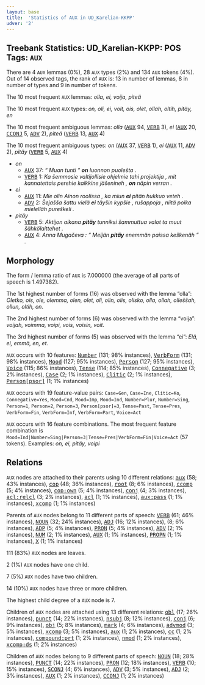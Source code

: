 ```yaml
---
layout: base
title:  'Statistics of AUX in UD_Karelian-KKPP'
udver: '2'
---
```


## Treebank Statistics: UD_Karelian-KKPP: POS Tags: `AUX`

There are 4 `AUX` lemmas (0%), 28 `AUX` types (2%) and 134 `AUX` tokens (4%).
Out of 14 observed tags, the rank of `AUX` is: 13 in number of lemmas, 8 in number of types and 9 in number of tokens.

The 10 most frequent `AUX` lemmas: <em>olla, ei, voija, piteä</em>

The 10 most frequent `AUX` types:  <em>on, oli, ei, voit, ois, olet, ollah, oltih, pitäy, en</em>

The 10 most frequent ambiguous lemmas: <em>olla</em> (<tt><a href="krl_kkpp-pos-AUX.html">AUX</a></tt> 94, <tt><a href="krl_kkpp-pos-VERB.html">VERB</a></tt> 3), <em>ei</em> (<tt><a href="krl_kkpp-pos-AUX.html">AUX</a></tt> 20, <tt><a href="krl_kkpp-pos-CCONJ.html">CCONJ</a></tt> 5, <tt><a href="krl_kkpp-pos-ADV.html">ADV</a></tt> 2), <em>piteä</em> (<tt><a href="krl_kkpp-pos-VERB.html">VERB</a></tt> 13, <tt><a href="krl_kkpp-pos-AUX.html">AUX</a></tt> 4)

The 10 most frequent ambiguous types:  <em>on</em> (<tt><a href="krl_kkpp-pos-AUX.html">AUX</a></tt> 37, <tt><a href="krl_kkpp-pos-VERB.html">VERB</a></tt> 1), <em>ei</em> (<tt><a href="krl_kkpp-pos-AUX.html">AUX</a></tt> 11, <tt><a href="krl_kkpp-pos-ADV.html">ADV</a></tt> 2), <em>pitäy</em> (<tt><a href="krl_kkpp-pos-VERB.html">VERB</a></tt> 5, <tt><a href="krl_kkpp-pos-AUX.html">AUX</a></tt> 4)


* <em>on</em>
  * <tt><a href="krl_kkpp-pos-AUX.html">AUX</a></tt> 37: <em>“ Muan tunti ” <b>on</b> luonnon puolešta .</em>
  * <tt><a href="krl_kkpp-pos-VERB.html">VERB</a></tt> 1: <em>Ka šemmosie valtijollisie ohjelmie tahi projektija , mit kannatettais perehie kaikkine jäšenineh , <b>on</b> näpin verran .</em>
* <em>ei</em>
  * <tt><a href="krl_kkpp-pos-AUX.html">AUX</a></tt> 11: <em>Mie olin Ainon roolissa , ka miun <b>ei</b> pitän hukkuo veteh .</em>
  * <tt><a href="krl_kkpp-pos-ADV.html">ADV</a></tt> 2: <em>Šejašša šattu vielä <b>ei</b> täyšin kypšie , rušappoja , niitä poika mielelläh pureškeli .</em>
* <em>pitäy</em>
  * <tt><a href="krl_kkpp-pos-VERB.html">VERB</a></tt> 5: <em>Aktijon aikana <b>pitäy</b> tunniksi šammuttua valot ta muut šähkölaittehet .</em>
  * <tt><a href="krl_kkpp-pos-AUX.html">AUX</a></tt> 4: <em>Anna Mugačeva : “ Meijän <b>pitäy</b> enemmän paissa keškenäh ” .</em>

## Morphology

The form / lemma ratio of `AUX` is 7.000000 (the average of all parts of speech is 1.497382).

The 1st highest number of forms (16) was observed with the lemma “olla”: <em>Oletko, ois, ole, olemma, olen, olet, oli, olin, olis, olisko, olla, ollah, olleššah, ollun, oltih, on</em>.

The 2nd highest number of forms (6) was observed with the lemma “voija”: <em>voijah, voimma, voipi, vois, voisin, voit</em>.

The 3rd highest number of forms (5) was observed with the lemma “ei”: <em>Elä, ei, emmä, en, et</em>.

`AUX` occurs with 10 features: <tt><a href="krl_kkpp-feat-Number.html">Number</a></tt> (131; 98% instances), <tt><a href="krl_kkpp-feat-VerbForm.html">VerbForm</a></tt> (131; 98% instances), <tt><a href="krl_kkpp-feat-Mood.html">Mood</a></tt> (127; 95% instances), <tt><a href="krl_kkpp-feat-Person.html">Person</a></tt> (127; 95% instances), <tt><a href="krl_kkpp-feat-Voice.html">Voice</a></tt> (115; 86% instances), <tt><a href="krl_kkpp-feat-Tense.html">Tense</a></tt> (114; 85% instances), <tt><a href="krl_kkpp-feat-Connegative.html">Connegative</a></tt> (3; 2% instances), <tt><a href="krl_kkpp-feat-Case.html">Case</a></tt> (2; 1% instances), <tt><a href="krl_kkpp-feat-Clitic.html">Clitic</a></tt> (2; 1% instances), <tt><a href="krl_kkpp-feat-Person-psor.html">Person[psor]</a></tt> (1; 1% instances)

`AUX` occurs with 19 feature-value pairs: `Case=Gen`, `Case=Ine`, `Clitic=Ko`, `Connegative=Yes`, `Mood=Cnd`, `Mood=Imp`, `Mood=Ind`, `Number=Plur`, `Number=Sing`, `Person=1`, `Person=2`, `Person=3`, `Person[psor]=3`, `Tense=Past`, `Tense=Pres`, `VerbForm=Fin`, `VerbForm=Inf`, `VerbForm=Part`, `Voice=Act`

`AUX` occurs with 16 feature combinations.
The most frequent feature combination is `Mood=Ind|Number=Sing|Person=3|Tense=Pres|VerbForm=Fin|Voice=Act` (57 tokens).
Examples: <em>on, ei, pitäy, voipi</em>


## Relations

`AUX` nodes are attached to their parents using 10 different relations: <tt><a href="krl_kkpp-dep-aux.html">aux</a></tt> (58; 43% instances), <tt><a href="krl_kkpp-dep-cop.html">cop</a></tt> (48; 36% instances), <tt><a href="krl_kkpp-dep-root.html">root</a></tt> (8; 6% instances), <tt><a href="krl_kkpp-dep-ccomp.html">ccomp</a></tt> (5; 4% instances), <tt><a href="krl_kkpp-dep-cop-own.html">cop:own</a></tt> (5; 4% instances), <tt><a href="krl_kkpp-dep-conj.html">conj</a></tt> (4; 3% instances), <tt><a href="krl_kkpp-dep-acl-relcl.html">acl:relcl</a></tt> (3; 2% instances), <tt><a href="krl_kkpp-dep-acl.html">acl</a></tt> (1; 1% instances), <tt><a href="krl_kkpp-dep-aux-pass.html">aux:pass</a></tt> (1; 1% instances), <tt><a href="krl_kkpp-dep-xcomp.html">xcomp</a></tt> (1; 1% instances)

Parents of `AUX` nodes belong to 11 different parts of speech: <tt><a href="krl_kkpp-pos-VERB.html">VERB</a></tt> (61; 46% instances), <tt><a href="krl_kkpp-pos-NOUN.html">NOUN</a></tt> (32; 24% instances), <tt><a href="krl_kkpp-pos-ADJ.html">ADJ</a></tt> (16; 12% instances),  (8; 6% instances), <tt><a href="krl_kkpp-pos-ADP.html">ADP</a></tt> (5; 4% instances), <tt><a href="krl_kkpp-pos-PRON.html">PRON</a></tt> (5; 4% instances), <tt><a href="krl_kkpp-pos-ADV.html">ADV</a></tt> (2; 1% instances), <tt><a href="krl_kkpp-pos-NUM.html">NUM</a></tt> (2; 1% instances), <tt><a href="krl_kkpp-pos-AUX.html">AUX</a></tt> (1; 1% instances), <tt><a href="krl_kkpp-pos-PROPN.html">PROPN</a></tt> (1; 1% instances), <tt><a href="krl_kkpp-pos-X.html">X</a></tt> (1; 1% instances)

111 (83%) `AUX` nodes are leaves.

2 (1%) `AUX` nodes have one child.

7 (5%) `AUX` nodes have two children.

14 (10%) `AUX` nodes have three or more children.

The highest child degree of a `AUX` node is 7.

Children of `AUX` nodes are attached using 13 different relations: <tt><a href="krl_kkpp-dep-obl.html">obl</a></tt> (17; 26% instances), <tt><a href="krl_kkpp-dep-punct.html">punct</a></tt> (14; 22% instances), <tt><a href="krl_kkpp-dep-nsubj.html">nsubj</a></tt> (8; 12% instances), <tt><a href="krl_kkpp-dep-conj.html">conj</a></tt> (6; 9% instances), <tt><a href="krl_kkpp-dep-obj.html">obj</a></tt> (5; 8% instances), <tt><a href="krl_kkpp-dep-mark.html">mark</a></tt> (4; 6% instances), <tt><a href="krl_kkpp-dep-advmod.html">advmod</a></tt> (3; 5% instances), <tt><a href="krl_kkpp-dep-xcomp.html">xcomp</a></tt> (3; 5% instances), <tt><a href="krl_kkpp-dep-aux.html">aux</a></tt> (1; 2% instances), <tt><a href="krl_kkpp-dep-cc.html">cc</a></tt> (1; 2% instances), <tt><a href="krl_kkpp-dep-compound-prt.html">compound:prt</a></tt> (1; 2% instances), <tt><a href="krl_kkpp-dep-nmod.html">nmod</a></tt> (1; 2% instances), <tt><a href="krl_kkpp-dep-xcomp-ds.html">xcomp:ds</a></tt> (1; 2% instances)

Children of `AUX` nodes belong to 9 different parts of speech: <tt><a href="krl_kkpp-pos-NOUN.html">NOUN</a></tt> (18; 28% instances), <tt><a href="krl_kkpp-pos-PUNCT.html">PUNCT</a></tt> (14; 22% instances), <tt><a href="krl_kkpp-pos-PRON.html">PRON</a></tt> (12; 18% instances), <tt><a href="krl_kkpp-pos-VERB.html">VERB</a></tt> (10; 15% instances), <tt><a href="krl_kkpp-pos-SCONJ.html">SCONJ</a></tt> (4; 6% instances), <tt><a href="krl_kkpp-pos-ADV.html">ADV</a></tt> (3; 5% instances), <tt><a href="krl_kkpp-pos-ADJ.html">ADJ</a></tt> (2; 3% instances), <tt><a href="krl_kkpp-pos-AUX.html">AUX</a></tt> (1; 2% instances), <tt><a href="krl_kkpp-pos-CCONJ.html">CCONJ</a></tt> (1; 2% instances)

